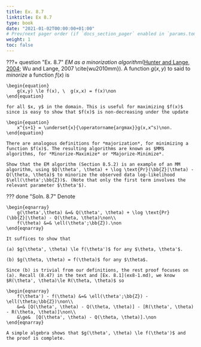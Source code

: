 ```yaml
---
title: Ex. 8.7
linktitle: Ex 8.7
type: book
date: "2021-01-02T00:00:00+01:00"
# Prev/next pager order (if `docs_section_pager` enabled in `params.toml`)
weight: 1
toc: false
---
```


???+ question "Ex. 8.7"
    *EM as a minorization algorithm*([Hunter and Lange, 2004](https://doi.org/10.1198/0003130042836); Wu and Lange, 2007 \cite{wu2010mm}). A function $g(x, y)$ to said to *minorize* a function $f(x)$ is
	
    \begin{equation}
		g(x,y) \le f(x), \  g(x,x) = f(x)\non
	\end{equation}
	
    for all $x, y$ in the domain. This is useful for maximizing $f(x)$ since is easy to show that $f(x)$ is non-decreasing under the update
	
    \begin{equation}
		x^{s+1} = \underset{x}{\operatorname{argmax}}g(x,x^s)\non.
	\end{equation}
	
    There are analogous definitions for *majorization*, for minimizing a function $f(x)$. The resulting algorithms are known as $MM$ algorithms, for *Minorize-Maximize* or *Majorize-Minimize*.

	Show that the EM algorithm (Section 8.5.2) is an example of an MM algorithm, using $Q(\theta', \theta) + \log \text{Pr}(\bb{Z}|\theta) - Q(\theta, \theta)$ to minorize the observed data log-likelihood $\ell(\theta';\bb{Z})$. (Note that only the first term involves the relevant parameter $\theta'$).

??? done "Soln. 8.7"
    Denote
	
    \begin{eqnarray}
	    g(\theta',\theta) &=& Q(\theta', \theta) + \log \text{Pr}(\bb{Z}|\theta) - Q(\theta, \theta)\non\\
	    f(\theta) &=& \ell(\theta';\bb{Z}).\non
	\end{eqnarray}
	
    It suffices to show that 
	
    (a) $g(\theta', \theta) \le f(\theta')$ for any $\theta, \theta'$.
	
    (b) $g(\theta, \theta) = f(\theta)$ for any $\theta$.

	Since (b) is trivial from our definitions, the rest proof focuses on (a). Recall (8.47) in the text and [Ex. 8.1](ex8-1.md), we know $R(\theta', \theta)\le R(\theta, \theta)$ so

	\begin{eqnarray}
		f(\theta') - f(\theta) &=& \ell(\theta';\bb{Z}) - \ell(\theta;\bb{Z})\non\\
		&=& [Q(\theta', \theta) - Q(\theta, \theta)] - [R(\theta', \theta) - R(\theta, \theta)]\non\\
		&\ge&  [Q(\theta', \theta) - Q(\theta, \theta)].\non
	\end{eqnarray}
    
	A simple algebra shows that $g(\theta', \theta) \le f(\theta')$ and the proof is complete.